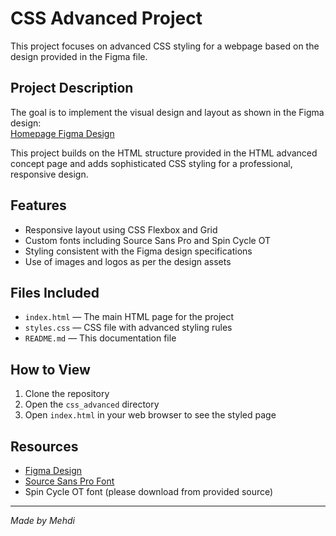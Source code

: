# CSS Advanced Project

This project focuses on advanced CSS styling for a webpage based on the design provided in the Figma file.

## Project Description

The goal is to implement the visual design and layout as shown in the Figma design:  
[Homepage Figma Design](https://www.figma.com/design/dyYL6Ku4WG7vsdpwvlcJZC/Homepage?node-id=0-1&p=f&t=gR6vRTplaCPonusS-0)

This project builds on the HTML structure provided in the HTML advanced concept page and adds sophisticated CSS styling for a professional, responsive design.

## Features

- Responsive layout using CSS Flexbox and Grid
- Custom fonts including Source Sans Pro and Spin Cycle OT
- Styling consistent with the Figma design specifications
- Use of images and logos as per the design assets

## Files Included

- `index.html` — The main HTML page for the project
- `styles.css` — CSS file with advanced styling rules
- `README.md` — This documentation file

## How to View

1. Clone the repository  
2. Open the `css_advanced` directory  
3. Open `index.html` in your web browser to see the styled page

## Resources

- [Figma Design](https://www.figma.com/design/dyYL6Ku4WG7vsdpwvlcJZC/Homepage?node-id=0-1&p=f&t=gR6vRTplaCPonusS-0)
- [Source Sans Pro Font](https://fonts.google.com/specimen/Source+Sans+Pro)
- Spin Cycle OT font (please download from provided source)

---

*Made by Mehdi*
